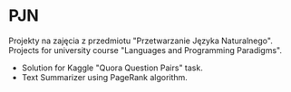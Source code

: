 # PJN

Projekty na zajęcia z przedmiotu "Przetwarzanie Języka Naturalnego". </br>
Projects for university course "Languages and Programming Paradigms".

* Solution for Kaggle "Quora Question Pairs" task. 
* Text Summarizer using PageRank algorithm.
